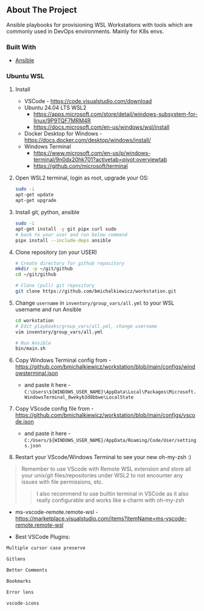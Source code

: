 <!-- ABOUT THE PROJECT -->
## About The Project

Ansible playbooks for provisioning WSL Workstations with tools which are commonly used in DevOps environments. Mainly for K8s envs.

### Built With

- [Ansible](https://github.com/ansible/ansible)

### Ubuntu WSL

1. Install

   - VSCode - <https://code.visualstudio.com/download>
   - Ubuntu 24.04 LTS WSL2
     - <https://apps.microsoft.com/store/detail/windows-subsystem-for-linux/9P9TQF7MRM4R>
     - <https://docs.microsoft.com/en-us/windows/wsl/install>
   - Docker Desktop for Windows - <https://docs.docker.com/desktop/windows/install/>
   - Windows Terminal
     - <https://www.microsoft.com/en-us/p/windows-terminal/9n0dx20hk701?activetab=pivot:overviewtab>
     - <https://github.com/microsoft/terminal>

2. Open WSL2 terminal, login as root, upgrade your OS:

   ```bash
   sudo -i
   apt-get update
   apt-get upgrade
   ```

3. Install git, python, ansible

   ```bash
   sudo -i
   apt-get install -y git pipx curl sudo
   # back to your user and run below command
   pipx install --include-deps ansible
   ```

4. Clone repository (on your USER)
   ```bash
   # Create directory for github repository
   mkdir -p ~/git/github
   cd ~/git/github

   # Clone (pull) git repository
   git clone https://github.com/bmichalkiewicz/workstation.git
   ```

5. Change `username` in `inventory/group_vars/all.yml` to your WSL username and run Ansible

   ```bash
   cd workstation
   # Edit playbooks/group_vars/all.yml, change username
   vim inventory/group_vars/all.yml

   # Run Ansible
   bin/main.sh
   ```

6. Copy Windows Terminal config from - <https://github.com/bmichalkiewicz/workstation/blob/main/configs/windowsterminal.json>

   - and paste it here - `C:\Users\${WINDOWS_USER_NAME}\AppData\Local\Packages\Microsoft.WindowsTerminal_8wekyb3d8bbwe\LocalState`

7. Copy VScode config file from - <https://github.com/bmichalkiewicz/workstation/blob/main/configs/vscode.json>

   - and paste it here - `C:/Users/${WINDOWS_USER_NAME}/AppData/Roaming/Code/User/settings.json`

8. Restart your VScode/Windows Terminal to see your new oh-my-zsh :)

> Remember to use VScode with Remote WSL extension and store all your unix/git files/repositories under WSL2 to not encounter any issues with file permissions, etc.
>> I also recommend to use builtin terminal in VSCode as it also really configurable and works like a charm with oh-my-zsh

- ms-vscode-remote.remote-wsl - <https://marketplace.visualstudio.com/items?itemName=ms-vscode-remote.remote-wsl>

- Best VSCode Plugins:

```bash
Multiple cursor case preserve

Gitlens

Better Comments

Bookmarks

Error lens

vscode-icons
```
